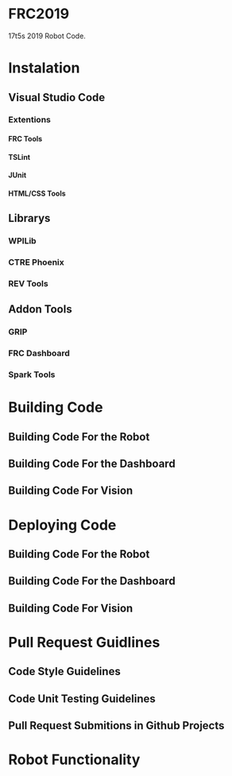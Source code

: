 # FRC2019
17t5s 2019 Robot Code.

# Instalation
## Visual Studio Code
### Extentions
#### FRC Tools
#### TSLint
#### JUnit
#### HTML/CSS Tools

## Librarys
### WPILib
### CTRE Phoenix
### REV Tools

## Addon Tools
### GRIP
### FRC Dashboard
### Spark Tools

# Building Code
## Building Code For the Robot
## Building Code For the Dashboard
## Building Code For Vision

# Deploying Code
## Building Code For the Robot
## Building Code For the Dashboard
## Building Code For Vision

# Pull Request Guidlines
## Code Style Guidelines
## Code Unit Testing Guidelines
## Pull Request Submitions in Github Projects

# Robot Functionality 
